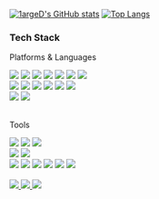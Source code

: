 [![1argeD's GitHub stats](https://github-readme-stats.vercel.app/api?username=1argeD&layout=compact&theme=tokyonight&langs_count=10)](https://github.com/anuraghazra/github-readme-stats)
[![Top Langs](https://github-readme-stats.vercel.app/api/top-langs?username=1argeD&layout=compact&theme=tokyonight&langs_count=10)](https://github.com/anuraghazra/github-readme-stats)
<div>
	<h3>Tech Stack</h3>
	<p>Platforms & Languages</p>
</div>
<div>
	<img src="https://img.shields.io/badge/Java-007396?style=flat&logo=Conda-Forge&logoColor=white" />
	<img src="https://img.shields.io/badge/HTML5-E34F26?style=flat&logo=HTML5&logoColor=white" />
	<img src="https://img.shields.io/badge/NaverCloud-03C75A?style=flat&logo=NaverCloud&logoColor=white" />
	<img src="https://img.shields.io/badge/H2 database-007396?style=flat&logo=H2 database&logoColor=white" />
	<img src="https://img.shields.io/badge/mongoDB-47A248?style=flat&logo=mongoDB&logoColor=white" />
	<img src="https://img.shields.io/badge/mySQL-4479A1?style=flat&logo=mySQL&logoColor=white" />
	<img src="https://img.shields.io/badge/Redis-DC382D?style=flat&logo=Redis&logoColor=white" />
	<br>
	<img src="https://img.shields.io/badge/websoket-010101?style=flat&logo=Websocket&logoColor=white" />
	<img src="https://img.shields.io/badge/stomp-010101?style=flat&logo=Websocket&logoColor=white" />
	<img src="https://img.shields.io/badge/JWT-000000?style=flat&logo=JSON Web Tokens&logoColor=white" />
	<img src="https://img.shields.io/badge/SpringSecurity-6DB33F?style=flat&logo=SpringSecurity&logoColor=white" />
	<img src="https://img.shields.io/badge/Spring-6DB33F?style=flat&logo=Spring&logoColor=white" />
	<img src="https://img.shields.io/badge/Bootstrap-7952B3?style=flat&logo=Bootstrap&logoColor=white" />
	<br>
	<img src="https://img.shields.io/badge/ubuntu-E95420?style=flat&logo=Ubuntu&logoColor=white" />
	<img src="https://img.shields.io/badge/Linux-FCC624?style=flat&logo=Linux&logoColor=white" />
</div>
<br>
	<p>Tools</p>
</div>
<div>
    <img src="https://img.shields.io/badge/IntelliJ%20IDE-2C2255?style=flat&logo=IntelliJ&logoColor=white" />
    <img src="https://img.shields.io/badge/Gradle-02303A?style=flat&logo=Gradle&logoColor=white" />
    <img src="https://img.shields.io/badge/Visual%20Studio%20Code-007ACC?style=flat&logo=VisualStudioCode&logoColor=white" />
    <br>
    <img src="https://img.shields.io/badge/Postman-FF6C37?style=flat&logo=Postman&logoColor=white" />
    <img src="https://img.shields.io/badge/Sourcetree-0052CC?style=flat&logo=Sourcetree&logoColor=white" />
    <br>
    <img src="https://img.shields.io/badge/S3-FF9900?style=flat&logo=AmazonS3&logoColor=white" />
    <img src="https://img.shields.io/badge/EC2-FF9900?style=flat&logo=AmazonEC2&logoColor=white" />
    <img src="https://img.shields.io/badge/AWS-232F3E?style=flat&logo=AmazonAWS&logoColor=white" />
    <img src="https://img.shields.io/badge/Git-F05032?style=flat&logo=Git&logoColor=white" />
    <img src="https://img.shields.io/badge/slack-4A154B?style=flat&logo=Slack&logoColor=white" />
    <img src="https://img.shields.io/badge/GitHub-181717?style=flat&logo=GitHub&logoColor=white" />
</div>
<br>
<div>
	<a href="https://www.youtube.com/channel/UC0kej9Irf_H1ULwYlNVqWZQ">
		<img src="https://img.shields.io/badge/Youtube-FF0000?style=flat&logo=Youtube&logoColor=white" />
	</a>
	<a href="mailto:1arged@naver.com">
		<img src="https://img.shields.io/badge/Mail-30B980?style=flat&logo=Gmail&logoColor=white" />
	</a>
	<a href="https://velog.io/@1arged">
		<img src="https://img.shields.io/badge/velog-20C997?style=flat&logo=velog&logoColor=white" />
	</a>
	<br>
</div>


